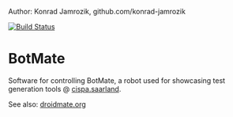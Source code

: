 
  Author: Konrad Jamrozik, github.com/konrad-jamrozik

  [![Build Status](https://travis-ci.org/konrad-jamrozik/botmate.svg?branch=master)](https://travis-ci.org/konrad-jamrozik/botmate)

# BotMate
Software for controlling BotMate, a robot used for showcasing test generation tools @ [cispa.saarland](https://cispa.saarland/).

See also: [droidmate.org](https://www.droidmate.org/)